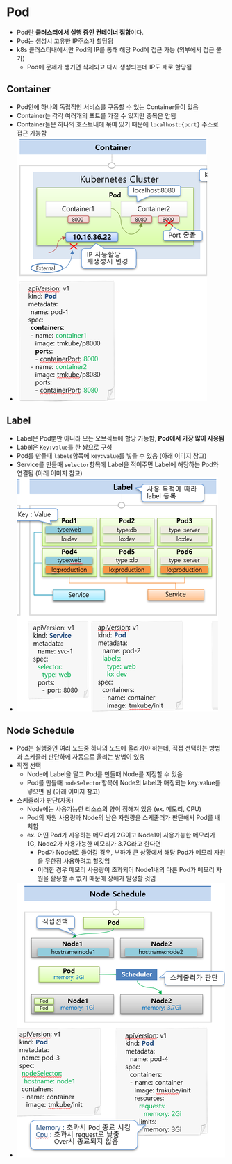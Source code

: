 # Pod
* Pod란 **클러스터에서 실행 중인 컨테이너 집합**이다.
* Pod는 생성시 고유한 IP주소가 할당됨
* k8s 클러스터내에서만 Pod의 IP를 통해 해당 Pod에 접근 가능 (외부에서 접근 불가)
  * Pod에 문제가 생기면 삭제되고 다시 생성되는데 IP도 새로 할당됨

## Container
* Pod안에 하나의 독립적인 서비스를 구동할 수 있는 Container들이 있음
* Container는 각각 여러개의 포트를 가질 수 있지만 중복은 안됨
* Container들은 하나의 호스트내에 묶여 있기 때문에 `localhost:{port}` 주소로 접근 가능함
* ![](2024-10-12-16-04-56.png)

## Label
* Label은 Pod뿐만 아니라 모든 오브젝트에 할당 가능함, **Pod에서 가장 많이 사용됨**
* Label은 `Key:value`를 한 쌍으로 구성
* Pod를 만들때 `labels`항목에 `key:value`를 넣을 수 있음 (아래 이미지 참고)
* Service를 만들때 `selector`항목에 Label을 적어주면 Label에 해당하는 Pod와 연결됨 (아래 이미지 참고)
* ![](2024-10-12-16-05-27.png)

## Node Schedule
* Pod는 실행중인 여러 노드중 하나의 노드에 올라가야 하는데, 직접 선택하는 방법과 스케줄러 판단하에 자동으로 올리는 방법이 있음
* 직접 선택
  * Node에 Label을 달고 Pod를 만들때 Node를 지정할 수 있음
  * Pod를 만들때 `nodeSelector`항목에 Node의 label과 매칭되는 key:value를 넣으면 됨 (아래 이미지 참고)
* 스케줄러가 판단(자동)
  * Node에는 사용가능한 리소스의 양이 정해져 있음 (ex. 메모리, CPU)
  * Pod의 자원 사용량과 Node의 남은 자원량을 스케줄러가 판단해서 Pod를 배치함
  * ex. 어떤 Pod가 사용하는 메모리가 2G이고 Node1이 사용가능한 메모리가 1G, Node2가 사용가능한 메모리가 3.7G라고 한다면
    * Pod가 Node1로 들어갈 경우, 부하가 큰 상황에서 해당 Pod가 메모리 자원을 무한정 사용하려고 할것임
    * 이러한 경우 메모리 사용량이 초과되어 Node1내의 다른 Pod가 메모리 자원을 활용할 수 없기 때문에 장애가 발생할 것임
* ![](2024-10-12-16-05-37.png)